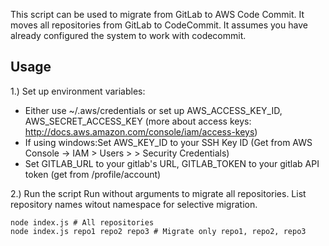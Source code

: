 This script can be used to migrate from GitLab to AWS Code Commit.
It moves all repositories from GitLab to CodeCommit. It assumes you have already configured the system to work with codecommit.

## Usage

1.) Set up environment variables:
- Either use ~/.aws/credentials or set up AWS_ACCESS_KEY_ID, AWS_SECRET_ACCESS_KEY (more about access keys: http://docs.aws.amazon.com/console/iam/access-keys)
- If using windows:Set AWS_KEY_ID to your SSH Key ID (Get from AWS Console -> IAM > Users > <IAM User> > Security Credentials)
- Set GITLAB_URL to your gitlab's URL, GITLAB_TOKEN to your gitlab API token (get from <Your Gitlab>/profile/account)

2.) Run the script
Run without arguments to migrate all repositories. List repository names witout namespace for selective migration.

    node index.js # All repositories
    node index.js repo1 repo2 repo3 # Migrate only repo1, repo2, repo3
